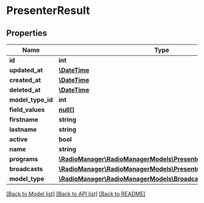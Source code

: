 # PresenterResult

## Properties
Name | Type | Description | Notes
------------ | ------------- | ------------- | -------------
**id** | **int** |  | 
**updated_at** | [**\DateTime**](\DateTime.md) |  | 
**created_at** | [**\DateTime**](\DateTime.md) |  | 
**deleted_at** | [**\DateTime**](\DateTime.md) |  | 
**model_type_id** | **int** |  | 
**field_values** | [**null[]**](.md) |  | [optional] 
**firstname** | **string** |  | [optional] 
**lastname** | **string** |  | [optional] 
**active** | **bool** |  | [optional] 
**name** | **string** |  | [optional] 
**programs** | [**\RadioManager\RadioManagerModels\PresenterRelationsPrograms**](PresenterRelationsPrograms.md) |  | [optional] 
**broadcasts** | [**\RadioManager\RadioManagerModels\PresenterRelationsBroadcasts**](PresenterRelationsBroadcasts.md) |  | [optional] 
**model_type** | [**\RadioManager\RadioManagerModels\BroadcastRelationsModelType**](BroadcastRelationsModelType.md) |  | [optional] 

[[Back to Model list]](../README.md#documentation-for-models) [[Back to API list]](../README.md#documentation-for-api-endpoints) [[Back to README]](../README.md)


